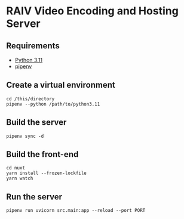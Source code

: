 # RAIV Video Encoding and Hosting Server

## Requirements

* [Python 3.11](https://www.python.org/)
* [pipenv](https://pipenv.pypa.io/en/latest/)

## Create a virtual environment
```
cd /this/directory
pipenv --python /path/to/python3.11
```

## Build the server
```
pipenv sync -d
```

## Build the front-end
```
cd nuxt
yarn install --frozen-lockfile
yarn watch
```

## Run the server
```
pipenv run uvicorn src.main:app --reload --port PORT
```
